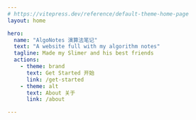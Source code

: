 ```yaml
---
# https://vitepress.dev/reference/default-theme-home-page
layout: home

hero:
  name: "AlgoNotes 演算法笔记"
  text: "A website full with my algorithm notes"
  tagline: Made my Slimer and his best friends
  actions:
    - theme: brand
      text: Get Started 开始
      link: /get-started
    - theme: alt
      text: About 关于
      link: /about

---
```


